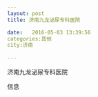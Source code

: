 ```yaml
--- 
layout: post 
title: 济南九龙泌尿专科医院

date:   2016-05-03 13:39:56 
categories:其他  
city:济南
  
--- 
```

   
济南九龙泌尿专科医院

信息


